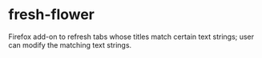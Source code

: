 # fresh-flower
Firefox add-on to refresh tabs whose titles match certain text strings; user can modify the matching text strings.

